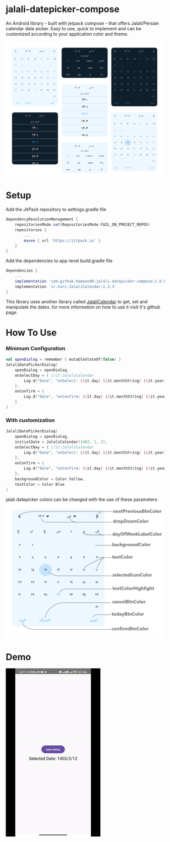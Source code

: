 # jalali-datepicker-compose
An Android library - built with jetpack compose - that offers Jalali/Persian calendar date picker.
Easy to use, quick to implement and can be customized according to your application color and theme.

<img src="screenshot.png" alt="Library Image">

# Setup
Add the JitPack repository to settings.gradle file
```gradle
dependencyResolutionManagement {
    repositoriesMode.set(RepositoriesMode.FAIL_ON_PROJECT_REPOS)
    repositories {
        ...      
        maven { url 'https://jitpack.io' }
    }
}
```

Add the dependencies to app-level build.gradle file
```gradle
dependencies {
    ...
    implementation 'com.github.hamooo90:jalali-datepicker-compose:1.0.0'
    implementation 'ir.huri:JalaliCalendar:1.3.3'
}
```
This library uses another library called [JalaliCalendar](https://github.com/razeghi71/JalaliCalendar/tree/master "by razeghi71") to get, set and manipulate the dates. for more information on how to use it visit it's github page.

# How To Use

### Minimum Configuration
```kotlin
val openDialog = remember { mutableStateOf(false) }
JalaliDatePickerDialog(
    openDialog = openDialog,
    onSelectDay = { //it:JalaliCalendar
        Log.d("Date", "onSelect: ${it.day} ${it.monthString} ${it.year}")
    },
    onConfirm = {
        Log.d("Date", "onConfirm: ${it.day} ${it.monthString} ${it.year}")
    }
)
```

### With customization
```kotlin
JalaliDatePickerDialog(
    openDialog = openDialog,
    initialDate = JalaliCalendar(1402, 1, 2),
    onSelectDay = { //it:JalaliCalendar
        Log.d("Date", "onSelect: ${it.day} ${it.monthString} ${it.year}")
    },
    onConfirm = {
        Log.d("Date", "onConfirm: ${it.day} ${it.monthString} ${it.year}")
    },
    backgroundColor = Color.Yellow,
    textColor = Color.Blue
)
```

jalali datepicker colors can be changed with the use of these parameters
<img src="customization.png" alt="colors">

# Demo
<img src="gif.gif" width="300" />

